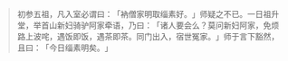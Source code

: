 
> 初参五祖，凡入室必谓曰：​「衲僧家明取缁素好。​」师疑之不已。一日祖升堂，举首山新妇骑驴阿家牵语，乃曰：​「诸人要会么？莫问新妇阿家，免烦路上波咤，遇饭即饭，遇茶即茶。同门出入，宿世冤家。​」师于言下豁然，且曰：​「今日缁素明矣。​」
